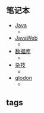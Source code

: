 <h2>笔记本</h2>

-   [Java](/Java/)
    -   <span hidden>占位符，以便将图标显示为文件夹</span>
-   [JavaWeb](/JavaWeb/)
    -   <span hidden>占位符，以便将图标显示为文件夹</span>
-   [数据库](/数据库/)
    -   <span hidden>占位符，以便将图标显示为文件夹</span>
-   [杂技](/杂技/)
    -   <span hidden>占位符，以便将图标显示为文件夹</span>
-   [glodon](/glodon/)
    -   <span hidden>占位符，以便将图标显示为文件夹</span>


<h2>tags</h2>

